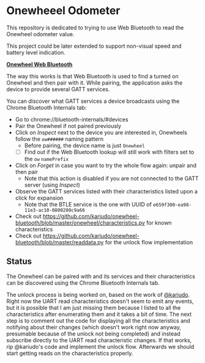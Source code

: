 # Onewheeel Odometer

This repository is dedicated to trying to use Web Bluetooth to read the Onewheel odometer value.

This project could be later extended to support non-visual speed and battery level indication.

[**Onewheel Web Bluetooth**](https://tomashubelbauer.github.io/onewheel-odometer/)

The way this works is that Web Bluetooth is used to find a turned on Onewheel and then pair with it.
While pairing, the application asks the device to provide several GATT services.

You can discover what GATT services a device broadcasts using the Chrome Bluetooth Internals tab:

- Go to chrome://bluetooth-internals/#devices
- Pair the Onewheel if not paired previously
- Click on *Inspect* next to the device you are interested in, Onewheels follow the `ow######` naming pattern
  - Before pairing, the device name is just `Onewheel`
  - [ ] Find out if the Web Bluetooth lookup will still work with filters set to the `ow` `namePrefix`
- Click on *Forget* in case you want to try the whole flow again: unpair and then pair
  - Note that this action is disabled if you are not connected to the GATT server (using *Inspect*)
- Observe the GATT services listed with their characteristics listed upon a click for expansion
  - Note that the BTLE service is the one with UUID of `e659f300-ea98-11e3-ac10-0800200c9a66`
- Check out https://github.com/kariudo/onewheel-bluetooth/blob/master/onewheel/characteristics.py for known characteristics
- Check out https://github.com/kariudo/onewheel-bluetooth/blob/master/readdata.py for the unlock flow implementation

## Status

The Onewheel can be paired with and its services and their characteristics can be discovered using the
Chrome Bluetooth Internals tab.

The unlock process is being worked on, based on the work of [@kariudo](https://github.com/kariudo/onewheel-bluetooth).
Right now the UART read characteristics doesn't seem to emit any events, but it is possible that I am just missing
them because I listed to all the characteristics after enumerating them and it takes a bit of time.
The next step is to comment out the code for displaying all the characteristics and notifying about their changes
(which doesn't work right now anyway, presumable because of the unlock not being completed) and instead subscribe
directly to the UART read characteristic changes. If that works, rip @kariudo's code and implement the unlock flow.
Afterwards we should start getting reads on the characteristics properly.
